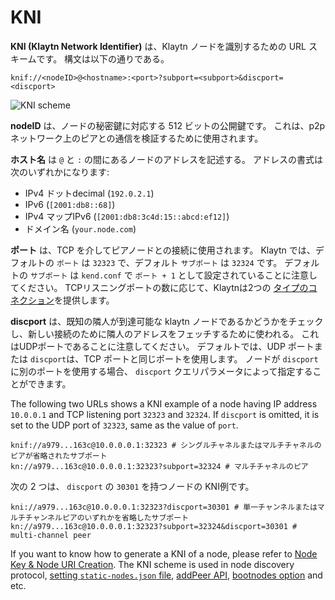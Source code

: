 # KNI <a id="KNI"></a>

**KNI (Klaytn Network Identifier)** は、Klaytn ノードを識別するための URL スキームです。 構文は以下の通りである。
```
knif://<nodeID>@<hostname>:<port>?subport=<subport>&discport=<discport>
```
![KNI scheme](../images/kni_scheme.png)

**nodeID** は、ノードの秘密鍵に対応する 512 ビットの公開鍵です。 これは、p2pネットワーク上のピアとの通信を検証するために使用されます。

**ホスト名** は `@` と `:` の間にあるノードのアドレスを記述する。 アドレスの書式は次のいずれかになります:
* IPv4 ドットdecimal (`192.0.2.1`)
* IPv6 (`[2001:db8::68]`)
* IPv4 マップIPv6 (`[2001:db8:3c4d:15::abcd:ef12]`)
* ドメイン名 (`your.node.com`)

**ポート** は、TCP を介してピアノードとの接続に使用されます。 Klaytn では、デフォルトの `ポート` は `32323` で、デフォルト `サブポート` は `32324` です。 デフォルトの `サブポート` は `kend.conf` で `ポート + 1` として設定されていることに注意してください。 TCPリスニングポートの数に応じて、Klaytnは2つの [タイプのコネクション](./multiport.md)を提供します。

**discport** は、既知の隣人が到達可能な klaytn ノードであるかどうかをチェックし、新しい接続のために隣人のアドレスをフェッチするために使われる。 これはUDPポートであることに注意してください。 デフォルトでは、UDP ポートまたは `discport`は、TCP ポートと同じポートを使用します。 ノードが `discport`に別のポートを使用する場合、 `discport` クエリパラメータによって指定することができます。

The following two URLs shows a KNI example of a node having IP address `10.0.0.1` and TCP listening port `32323` and `32324`. If `discport` is omitted, it is set to the UDP port of `32323`, same as the value of `port`.
```
knif://a979...163c@10.0.0.0.1:32323 # シングルチャネルまたはマルチチャネルのピアが省略されたサブポート
kn://a979...163c@10.0.0.0.1:32323?subport=32324 # マルチチャネルのピア
```

次の 2 つは、 `discport` の `30301` を持つノードの KNI例です。
```
kni://a979...163c@10.0.0.0.1:32323?discport=30301 # 単一チャンネルまたはマルチチャンネルピアのいずれかを省略したサブポート
kn://a979...163c@10.0.0.0.1:32323?subport=32324&discport=30301 # multi-channel peer
```

If you want to know how to generate a KNI of a node, please refer to [Node Key & Node URI Creation](../../installation-guide/deployment/core-cell/installation-guide/before-you-install.md#node-key-node-uri-creation). The KNI scheme is used in node discovery protocol, [setting `static-nodes.json` file](../../installation-guide/deployment/core-cell/installation-guide/proxy-node-setup/configuration.md#install-static-nodes-json), [addPeer API](../../dapp/json-rpc/api-references/admin.md#admin_addpeer), [bootnodes option](./../../operation-guide/configuration.md#properties) and etc.
